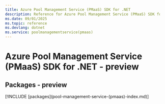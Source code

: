```yaml
---
title: Azure Pool Management Service (PMaaS) SDK for .NET
description: Reference for Azure Pool Management Service (PMaaS) SDK for .NET
ms.date: 09/01/2025
ms.topic: reference
ms.devlang: dotnet
ms.service: poolmanagementservice(pmaas)
---
```

# Azure Pool Management Service (PMaaS) SDK for .NET - preview
## Packages - preview
[!INCLUDE [packages](pool-management-service-(pmaas\)-index.md)]